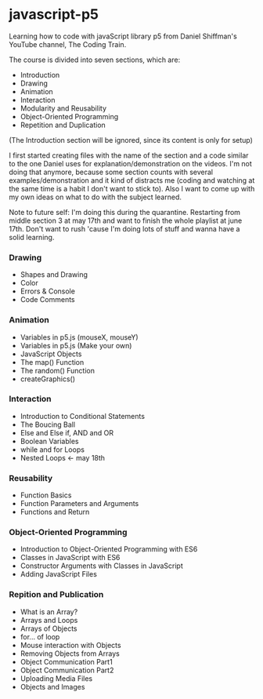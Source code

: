 # javascript-p5
Learning how to code with javaScript library p5 from Daniel Shiffman's YouTube channel, The Coding Train.

The course is divided into seven sections, which are:
* Introduction
* Drawing
* Animation
* Interaction
* Modularity and Reusability
* Object-Oriented Programming
* Repetition and Duplication

(The Introduction section will be ignored, since its content is only for setup)

I first started creating files with the name of the section and a code similar to the one Daniel uses for explanation/demonstration on the videos. I'm not doing that anymore, because some section counts with several examples/demonstration and it kind of distracts me (coding and watching at the same time is a habit I don't want to stick to). Also I want to come up with my own ideas on what to do with the subject learned.


Note to future self:
I'm doing this during the quarantine. 
Restarting from middle section 3 at may 17th and want to finish the whole playlist at june 17th.
Don't want to rush 'cause I'm doing lots of stuff and wanna have a solid learning.

### Drawing 
* Shapes and Drawing
* Color
* Errors & Console
* Code Comments

### Animation
* Variables in p5.js (mouseX, mouseY)
* Variables in p5.js (Make your own)
* JavaScript Objects
* The map() Function
* The random() Function
* createGraphics()

### Interaction
* Introduction to Conditional Statements
* The Boucing Ball
* Else and Else if, AND and OR
* Boolean Variables
* while and for Loops
* Nested Loops <- may 18th

### Reusability
* Function Basics
* Function Parameters and Arguments
* Functions and Return

### Object-Oriented Programming
* Introduction to Object-Oriented Programming with ES6
* Classes in JavaScript with ES6
* Constructor Arguments with Classes in JavaScript
* Adding JavaScript Files

### Repition and Publication
* What is an Array?
* Arrays and Loops
* Arrays of Objects
* for... of loop
* Mouse interaction with Objects
* Removing Objects from Arrays
* Object Communication Part1
* Object Communication Part2
* Uploading Media Files
* Objects and Images